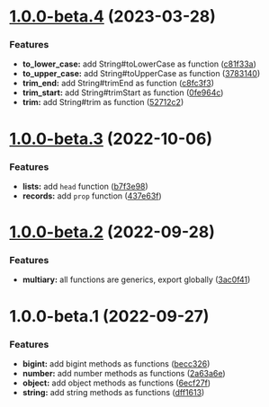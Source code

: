 # [1.0.0-beta.4](https://github.com/TomokiMiyauci/prelude/compare/1.0.0-beta.3...1.0.0-beta.4) (2023-03-28)


### Features

* **to_lower_case:** add String#toLowerCase as function ([c81f33a](https://github.com/TomokiMiyauci/prelude/commit/c81f33a8639a9cc89a56861676d90651ec1f3270))
* **to_upper_case:** add String#toUpperCase as function ([3783140](https://github.com/TomokiMiyauci/prelude/commit/37831407fa9b37463467647b8c6e4b05a1f5539e))
* **trim_end:** add String#trimEnd as function ([c8fc3f3](https://github.com/TomokiMiyauci/prelude/commit/c8fc3f36e323db39402612a4ba94a15f9d555504))
* **trim_start:** add String#trimStart as function ([0fe964c](https://github.com/TomokiMiyauci/prelude/commit/0fe964c0fd63e42ed24e7ff0ca6f9bceb565bdf1))
* **trim:** add String#trim as function ([52712c2](https://github.com/TomokiMiyauci/prelude/commit/52712c269b53dda16d0d36d9f2cb291c60300d1b))

# [1.0.0-beta.3](https://github.com/TomokiMiyauci/prelude-js/compare/1.0.0-beta.2...1.0.0-beta.3) (2022-10-06)


### Features

* **lists:** add `head` function ([b7f3e98](https://github.com/TomokiMiyauci/prelude-js/commit/b7f3e989f0c64edb77a33e6582309d8d18f01d5b))
* **records:** add `prop` function ([437e63f](https://github.com/TomokiMiyauci/prelude-js/commit/437e63fd7ad515dd8ea83cad29c821d7107151d2))

# [1.0.0-beta.2](https://github.com/TomokiMiyauci/prelude-js/compare/1.0.0-beta.1...1.0.0-beta.2) (2022-09-28)


### Features

* **multiary:** all functions are generics, export globally ([3ac0f41](https://github.com/TomokiMiyauci/prelude-js/commit/3ac0f4105e6e69d01cd8eccffd3f6a2cee1cb146))

# 1.0.0-beta.1 (2022-09-27)


### Features

* **bigint:** add bigint methods as functions ([becc326](https://github.com/TomokiMiyauci/prelude-js/commit/becc326e6f6dfb2e0b6d110f3a095b6ed03ac477))
* **number:** add number methods as functions ([2a63a6e](https://github.com/TomokiMiyauci/prelude-js/commit/2a63a6e44dfda14a5cfff2b91ac78fb8aa3406a5))
* **object:** add object methods as functions ([6ecf27f](https://github.com/TomokiMiyauci/prelude-js/commit/6ecf27ff4dd1b9c142c1dd70972afcf34f4f2cfe))
* **string:** add string methods as functions ([dff1613](https://github.com/TomokiMiyauci/prelude-js/commit/dff1613258e16e5e95218bcdf8b964a7ab8524ee))

